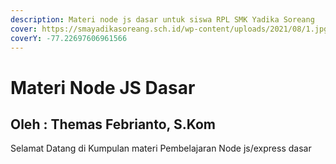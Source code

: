 ```yaml
---
description: Materi node js dasar untuk siswa RPL SMK Yadika Soreang
cover: https://smayadikasoreang.sch.id/wp-content/uploads/2021/08/1.jpg
coverY: -77.22697606961566
---
```


# Materi Node JS Dasar

## Oleh : Themas Febrianto, S.Kom

Selamat Datang di Kumpulan materi Pembelajaran Node js/express dasar
